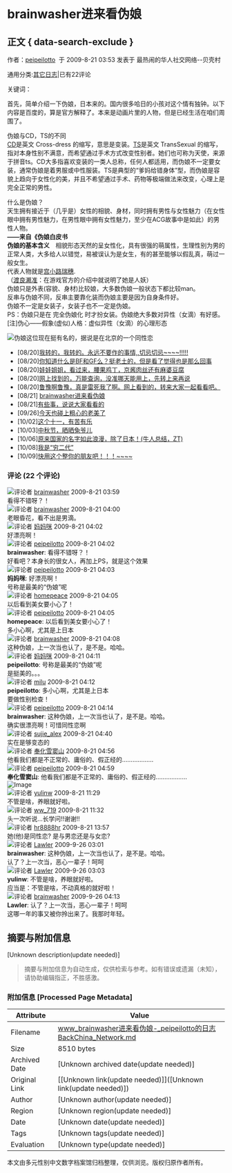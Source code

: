 # brainwasher进来看伪娘

## 正文 { data-search-exclude }


作者：[peipeilotto](https://www.backchina.com/u/270743)  于 2009-8-21 03:53 发表于 最热闹的华人社交网络--贝壳村

通用分类:[其它日志](https://www.backchina.com/home.php?mod=space&do=blog&view=all&catid=99)|已有22评论

关键词：

首先，简单介绍一下伪娘，日本来的。国内很多哈日的小孩对这个情有独钟。以下内容是百度的，算是官方解释了。本来是动画片里的人物，但是已经生活在咱们周围了。

伪娘与CD，TS的不同  
[CD](http://baike.baidu.com/view/22623.htm)是英文 Cross-dress 的缩写，意思是变装。[TS](http://baike.baidu.com/view/371944.htm)是英文 TransSexual 的缩写，指对本身性别不满意，而希望通过手术方式改变性别者。她们也可称为天使，来源于拼音ts。CD大多指喜欢变装的一类人总称，任何人都适用，而伪娘不一定要女装，通常伪娘是着男服或中性服装。TS是典型的“爹妈给错身体”型，而伪娘是容貌上趋向于女性化的美，并且不希望通过手术、药物等极端做法来改变，心理上是完全正常的男性。

什么是伪娘？  
天生拥有接近于（几乎是）女性的相貌、身材，同时拥有男性与女性魅力（在女性眼中拥有男性魅力，在男性眼中拥有女性魅力，至少在ACG故事中是如此）的男性人物。  
**——来自《伪娘白皮书**  
**伪娘的基本含义**　相貌形态天然的呈女性化，具有很强的萌属性，生理性别为男的正常人类，大多给人以错觉，易被误认为是女生，有的甚至能够以假乱真，萌过一般女生。  
代表人物就是[宫小路瑞穗](http://baike.baidu.com/view/1830458.htm).  
（[渡良濑准](http://baike.baidu.com/view/1430950.htm)：在游戏官方的介绍中就说明了她是人妖）  
伪娘只是外表(容貌、身材)比较娘，大多数伪娘一般状态下都比较man。  
反串与伪娘不同，反串主要靠化装而伪娘主要是因为自身条件好。  
伪娘不一定是女装子，女装子也不一定是伪娘。  
PS：伪娘只是在 完全伪娘化 时才扮女装。伪娘绝大多数对异性（女滴）有好感。  
\[注\]伪心——假象(虚似)人格：虚似异性（女滴）的心理形态

![伪娘](http://img1.backchina.com/200908/20/270743_12507980063LQF.jpg)这位现在挺有名的，据说是在北京的一个同性恋

-   \[08/20\][我转的，我转的。永远不要作的事情,,切忌切忌~~~~!!!!!](blog/270743/article-38502.html)
-   \[08/20\][你知道什么是BF和GF么？挺老土的，但是看了觉得也是那么回事](blog/270743/article-38524.html)
-   \[08/20\][娃娃姐姐，看过来，腰果鸡丁，京酱肉丝还有麻婆豆腐](blog/270743/article-38547.html)
-   \[08/20\][网上找到的，万能查询，没准哪天能用上，先转上来再说](blog/270743/article-38548.html)
-   \[08/20\][鲁豫啊鲁豫，真是雷死我了啊。网上看到的，转来大家一起看看吧。](blog/270743/article-38557.html)
-   \[08/21\] [brainwasher进来看伪娘](blog/270743/article-38571.html)
-   \[08/21\][有些事，说说大家看看的](blog/270743/article-38584.html)
-   \[09/26\][今天也碰上粗心的老美了](blog/270743/article-41016.html)
-   \[10/02\][这个十一，有苦有乐](blog/270743/article-41371.html)
-   \[10/03\][中秋节，晒晒兔爷儿](blog/270743/article-41442.html)
-   \[10/06\][原来国家的名字如此浪漫，除了日本！(牛人总结，ZT)](blog/270743/article-41667.html)
-   \[10/08\][我是“穷二代”](blog/270743/article-41768.html)
-   \[10/09\][快用这个整你的朋友吧！！！~~~~](blog/270743/article-41827.html)

### 评论 (22 个评论)

![评论者](https://backchina-member.com/ucenter/data/avatar/000/26/03/86_avatar_small.jpg) [brainwasher](https://www.backchina.com/u/260386) 2009-8-21 03:59  
看得不错呀？！  
![评论者](https://backchina-member.com/ucenter/data/avatar/000/26/03/86_avatar_small.jpg) [brainwasher](https://www.backchina.com/u/260386) 2009-8-21 04:00  
老眼昏花，看不出是男滴。  
![评论者](https://backchina-member.com/ucenter/data/avatar/000/23/62/92_avatar_small.jpg) [妈妈咪](https://www.backchina.com/u/236292) 2009-8-21 04:02  
好漂亮啊！  
![评论者](https://backchina-member.com/ucenter/data/avatar/000/27/07/43_avatar_small.jpg) [peipeilotto](https://www.backchina.com/u/270743) 2009-8-21 04:02  
**brainwasher**: 看得不错呀？！  
好看吧？本身长的很女人，再加上PS，就是这个效果  
![评论者](https://backchina-member.com/ucenter/data/avatar/000/27/07/43_avatar_small.jpg) [peipeilotto](https://www.backchina.com/u/270743) 2009-8-21 04:03  
**妈妈咪**: 好漂亮啊！  
号称是最美的“伪娘”呢  
![评论者](https://backchina-member.com/ucenter/data/avatar/000/25/50/13_avatar_small.jpg) [homepeace](https://www.backchina.com/u/255013) 2009-8-21 04:05  
以后看到美女要小心了！  
![评论者](https://backchina-member.com/ucenter/data/avatar/000/27/07/43_avatar_small.jpg) [peipeilotto](https://www.backchina.com/u/270743) 2009-8-21 04:05  
**homepeace**: 以后看到美女要小心了！  
多小心啊，尤其是上日本  
![评论者](https://backchina-member.com/ucenter/data/avatar/000/26/03/86_avatar_small.jpg) [brainwasher](https://www.backchina.com/u/260386) 2009-8-21 04:08  
这种伪娘，上一次当也认了，是不是。哈哈。  
![评论者](https://backchina-member.com/ucenter/data/avatar/000/23/62/92_avatar_small.jpg) [妈妈咪](https://www.backchina.com/u/236292) 2009-8-21 04:11  
**peipeilotto**: 号称是最美的“伪娘”呢  
是挺美的。。。  
![评论者](https://backchina-member.com/ucenter/data/avatar/000/26/40/58_avatar_small.jpg) [milu](https://www.backchina.com/u/264058) 2009-8-21 04:12  
**peipeilotto**: 多小心啊，尤其是上日本  
要做性别检查！  
![评论者](https://backchina-member.com/ucenter/data/avatar/000/27/07/43_avatar_small.jpg) [peipeilotto](https://www.backchina.com/u/270743) 2009-8-21 04:14  
**brainwasher**: 这种伪娘，上一次当也认了，是不是。哈哈。  
确实很漂亮啊！可惜同性恋啊  
![评论者](https://backchina-member.com/ucenter/data/avatar/000/05/44/93_avatar_small.jpg) [sujie_alex](https://www.backchina.com/u/54493) 2009-8-21 04:40  
实在是够变态的  
![评论者](https://backchina-member.com/ucenter/data/avatar/000/27/18/99_avatar_small.jpg) [奉化雪窦山](https://www.backchina.com/u/271899) 2009-8-21 04:56  
他看我们都是不正常的、庸俗的、假正经的………………  
![评论者](https://backchina-member.com/ucenter/data/avatar/000/27/07/43_avatar_small.jpg) [peipeilotto](https://www.backchina.com/u/270743) 2009-8-21 04:59  
**奉化雪窦山**: 他看我们都是不正常的、庸俗的、假正经的………………  
![Image](image/face/3.gif)  
![评论者](https://backchina-member.com/ucenter/data/avatar/000/26/91/54_avatar_small.jpg) [yulinw](https://www.backchina.com/u/269154) 2009-8-21 11:29  
不管是啥，养眼就好啦。  
![评论者](https://backchina-member.com/ucenter/data/avatar/000/19/04/39_avatar_small.jpg) [ww_719](https://www.backchina.com/u/190439) 2009-8-21 11:32  
头一次听说...长学问!!谢谢!!  
![评论者](https://backchina-member.com/ucenter/data/avatar/000/24/27/51_avatar_small.jpg) [hr8888hr](https://www.backchina.com/u/242751) 2009-8-21 13:57  
她(他)是同性恋? 是与男恋还是与女恋?  
![评论者](https://backchina-member.com/ucenter/data/avatar/000/25/96/87_avatar_small.jpg) [Lawler](https://www.backchina.com/u/259687) 2009-9-26 03:01  
**brainwasher**: 这种伪娘，上一次当也认了，是不是。哈哈。  
认了？上一次当，恶心一辈子！呵呵  
![评论者](https://backchina-member.com/ucenter/data/avatar/000/25/96/87_avatar_small.jpg) [Lawler](https://www.backchina.com/u/259687) 2009-9-26 03:03  
**yulinw**: 不管是啥，养眼就好啦。  
应当是：不管是啥，不动真格的就好啦！  
![评论者](https://backchina-member.com/ucenter/data/avatar/000/26/03/86_avatar_small.jpg) [brainwasher](https://www.backchina.com/u/260386) 2009-9-26 04:13  
**Lawler**: 认了？上一次当，恶心一辈子！呵呵  
这哪一年的事又被你拎出来了。我那时年轻。
<!-- tcd_original_link https://www.backchina.com/blog/270743/article-38571.html -->


## 摘要与附加信息

<!-- tcd_abstract -->
[Unknown description(update needed)]
<!-- tcd_abstract_end -->

> 摘要与附加信息为自动生成，仅供检索与参考。如有错误或遗漏（未知），请协助编辑指正，不胜感激。

### 附加信息 [Processed Page Metadata]

| Attribute       | Value                                  |
|-----------------|----------------------------------------|
| Filename        | www_brainwasher进来看伪娘-_peipeilotto的日志BackChina_Network.md                             |
| Size            | 8510 bytes                           |
| Archived Date   | [Unknown archived date(update needed)]                             |
| Original Link   | [[Unknown link(update needed)]]([Unknown link(update needed)])                       |
| Author          | [Unknown author(update needed)]                               |
| Region          | [Unknown region(update needed)]                               |
| Date            | [Unknown date(update needed)]                                 |
| Tags            | [Unknown tags(update needed)]                                 |
| Evaluation            | [Unknown type(update needed)]                                 |
<!-- tcd_table_end -->

本文由多元性别中文数字档案馆归档整理，仅供浏览。版权归原作者所有。
